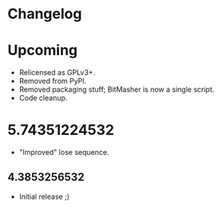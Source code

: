 # Changelog

# Upcoming

- Relicensed as GPLv3+.
- Removed from PyPI.
- Removed packaging stuff; BitMasher is now a single script.
- Code cleanup.

# 5.74351224532

- "Improved" lose sequence.

## 4.3853256532

- Initial release ;)
